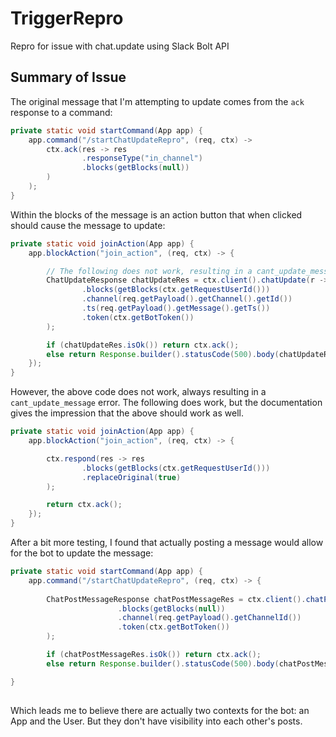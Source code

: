 # TriggerRepro
Repro for issue with chat.update using Slack Bolt API

## Summary of Issue

The original message that I'm attempting to update comes from the `ack`
response to a command:

```java
private static void startCommand(App app) {
    app.command("/startChatUpdateRepro", (req, ctx) ->
        ctx.ack(res -> res
                .responseType("in_channel")
                .blocks(getBlocks(null))
        )
    );
}
```

Within the blocks of the message is an action button that when clicked
should cause the message to update:
    
```java
private static void joinAction(App app) {
    app.blockAction("join_action", (req, ctx) -> {

        // The following does not work, resulting in a cant_update_message error
        ChatUpdateResponse chatUpdateRes = ctx.client().chatUpdate(r -> r
                .blocks(getBlocks(ctx.getRequestUserId()))
                .channel(req.getPayload().getChannel().getId())
                .ts(req.getPayload().getMessage().getTs())
                .token(ctx.getBotToken())
        );

        if (chatUpdateRes.isOk()) return ctx.ack();
        else return Response.builder().statusCode(500).body(chatUpdateRes.getError()).build();
    });
}
```

However, the above code does not work, always resulting in a `cant_update_message`
error. The following does work, but the documentation gives the impression that
the above should work as well.

```java
private static void joinAction(App app) {
    app.blockAction("join_action", (req, ctx) -> {

        ctx.respond(res -> res
                .blocks(getBlocks(ctx.getRequestUserId()))
                .replaceOriginal(true)
        );

        return ctx.ack();
    });
}
```

After a bit more testing, I found that actually posting a message would allow
for the bot to update the message:

```java
private static void startCommand(App app) {
    app.command("/startChatUpdateRepro", (req, ctx) -> {
    
        ChatPostMessageResponse chatPostMessageRes = ctx.client().chatPostMessage(r -> r
                        .blocks(getBlocks(null))
                        .channel(req.getPayload().getChannelId())
                        .token(ctx.getBotToken())
        );

        if (chatPostMessageRes.isOk()) return ctx.ack();
        else return Response.builder().statusCode(500).body(chatPostMessageRes.getError()).build();

}
        
```

Which leads me to believe there are actually two contexts for the bot: an App
and the User. But they don't have visibility into each other's posts.
